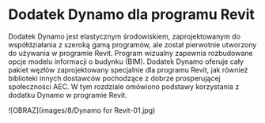 

# Dodatek Dynamo dla programu Revit

Dodatek Dynamo jest elastycznym środowiskiem, zaprojektowanym do współdziałania z szeroką gamą programów, ale został pierwotnie utworzony do używania w programie Revit. Program wizualny zapewnia rozbudowane opcje modelu informacji o budynku (BIM). Dodatek Dynamo oferuje cały pakiet węzłów zaprojektowany specjalnie dla programu Revit, jak również biblioteki innych dostawców pochodzące z dobrze prosperującej społeczności AEC. W tym rozdziale omówiono podstawy korzystania z dodatku Dynamo w programie Revit.

![OBRAZ](images/8/Dynamo for Revit-01.jpg)

